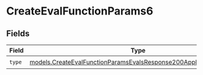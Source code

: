 # CreateEvalFunctionParams6


## Fields

| Field                                                                                                                                          | Type                                                                                                                                           | Required                                                                                                                                       | Description                                                                                                                                    |
| ---------------------------------------------------------------------------------------------------------------------------------------------- | ---------------------------------------------------------------------------------------------------------------------------------------------- | ---------------------------------------------------------------------------------------------------------------------------------------------- | ---------------------------------------------------------------------------------------------------------------------------------------------- |
| `type`                                                                                                                                         | [models.CreateEvalFunctionParamsEvalsResponse200ApplicationJSONType](../models/createevalfunctionparamsevalsresponse200applicationjsontype.md) | :heavy_check_mark:                                                                                                                             | N/A                                                                                                                                            |